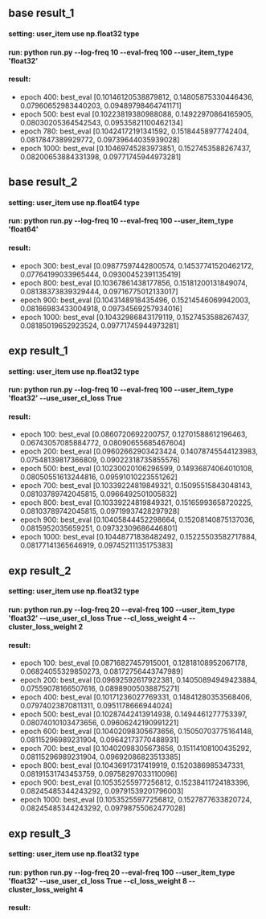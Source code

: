 ## base result_1
#### setting: user_item use np.float32 type 
#### run: python run.py --log-freq 10 --eval-freq 100 --user_item_type 'float32'
#### result:
* epoch 400: best_eval [0.10146120538879812, 0.14805875330446436, 0.07960652983440203, 0.09489798464741171]
* epoch 500: best eval [0.10223819380988088, 0.14922970864165905, 0.08030205364542543, 0.09535821100462134]
* epoch 780: best_eval [0.10424172191341592, 0.15184458977742404, 0.0817847389929772, 0.09739644035939028]
* epoch 1000: best_eval [0.10469745283973851, 0.1527453588267437, 0.08200653884331398, 0.09771745944973281]

## base result_2
#### setting: user_item use np.float64 type
#### run: python run.py --log-freq 10 --eval-freq 100 --user_item_type 'float64'
#### result:
* epoch 300: best_eval [0.09877597442800574, 0.14537741520462172, 0.07764199033965444, 0.09300452391135419]
* epoch 800: best_eval [0.10367861438177856, 0.15181200131849074, 0.08138373839329444, 0.09716775012133017]
* epoch 900: best_eval [0.1043148918435496, 0.15214546069942003, 0.08166983433004918, 0.09734569257934016]
* epoch 1000: best_eval [0.10432986843179119, 0.1527453588267437, 0.08185019652923524, 0.09771745944973281]

## exp result_1
#### setting: user_item use np.float32 type
#### run: python run.py --log-freq 10 --eval-freq 100 --user_item_type 'float32' --use_user_cl_loss True
#### result:
* epoch 100: best_eval [0.0860720692200757, 0.12701588612196463, 0.06743057085884772, 0.08090655685467604]
* epoch 200: best_eval [0.09602662903423424, 0.14078745544123983, 0.07548139817366809, 0.09022318735855576]
* epoch 500: best_eval [0.10230020106296599, 0.14936874064010108, 0.08050551613244816, 0.09591010223551262]
* epoch 700: best_eval [0.10339224819849321, 0.15095515843048143, 0.08103789742045815, 0.0966492501005832]
* epoch 800: best_eval [0.10339224819849321, 0.15165993658720225, 0.08103789742045815, 0.09719937428297928]
* epoch 900: best_eval [0.10405844452298664, 0.15208140875137036, 0.0815952035659251, 0.09732309686446801]
* epoch 1000: best_eval [0.10448771838482492, 0.15225503582717884, 0.08177141365646919, 0.09745211135175383]

## exp result_2
#### setting: user_item use np.float32 type
#### run: python run.py --log-freq 20 --eval-freq 100 --user_item_type 'float32' --use_user_cl_loss True --cl_loss_weight 4 --cluster_loss_weight 2
#### result:
* epoch 100: best_eval [0.08716827457915001, 0.12818108952067178, 0.06824055329850273, 0.08172756443747989]
* epoch 200: best_eval [0.09692592617922381, 0.14050894949423884, 0.07559078166507616, 0.08989005038875271]
* epoch 400: best_eval [0.10171236027769331, 0.14841280353568406, 0.07974023870811311, 0.0951178666944024]
* epoch 500: best_eval [0.10287442413914938, 0.1494461277753397, 0.08074010103473656, 0.09606242190991221]
* epoch 600: best_eval [0.10402098305673656, 0.15050703775164148, 0.08115296989231904, 0.09642173770488931]
* epoch 700: best_eval [0.10402098305673656, 0.15114108100435292, 0.08115296989231904, 0.09692086823513385]
* epoch 800: best_eval [0.10436917317419919, 0.1520386985347331, 0.08191531743453759, 0.09758297033110096]
* epoch 900: best_eval [0.10535255977256812, 0.15238411724183396, 0.08245485344243292, 0.09791539201796003]
* epoch 1000: best_eval [0.10535255977256812, 0.1527877633820724, 0.08245485344243292, 0.09798755062477028]

## exp result_3
#### setting: user_item use np.float32 type
#### run: python run.py --log-freq 20 --eval-freq 100 --user_item_type 'float32' --use_user_cl_loss True --cl_loss_weight 8 --cluster_loss_weight 4
#### result:


